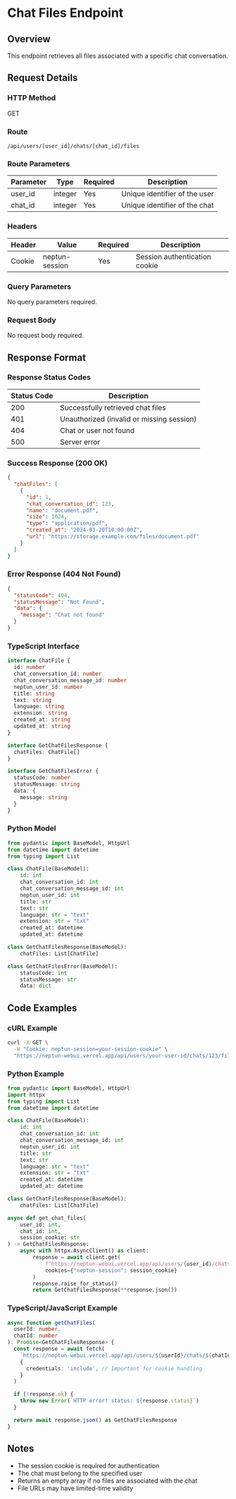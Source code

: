 # Chat Files Endpoint

## Overview

This endpoint retrieves all files associated with a specific chat conversation.

## Request Details

### HTTP Method

GET

### Route

`/api/users/[user_id]/chats/[chat_id]/files`

### Route Parameters

| Parameter | Type    | Required | Description                   |
| --------- | ------- | -------- | ----------------------------- |
| user_id   | integer | Yes      | Unique identifier of the user |
| chat_id   | integer | Yes      | Unique identifier of the chat |

### Headers

| Header | Value          | Required | Description                   |
| ------ | -------------- | -------- | ----------------------------- |
| Cookie | neptun-session | Yes      | Session authentication cookie |

### Query Parameters

No query parameters required.

### Request Body

No request body required.

## Response Format

### Response Status Codes

| Status Code | Description                               |
| ----------- | ----------------------------------------- |
| 200         | Successfully retrieved chat files         |
| 401         | Unauthorized (invalid or missing session) |
| 404         | Chat or user not found                    |
| 500         | Server error                              |

### Success Response (200 OK)

```json
{
  "chatFiles": [
    {
      "id": 1,
      "chat_conversation_id": 123,
      "name": "document.pdf",
      "size": 1024,
      "type": "application/pdf",
      "created_at": "2024-03-20T10:00:00Z",
      "url": "https://storage.example.com/files/document.pdf"
    }
  ]
}
```

### Error Response (404 Not Found)

```json
{
  "statusCode": 404,
  "statusMessage": "Not Found",
  "data": {
    "message": "Chat not found"
  }
}
```

### TypeScript Interface

```typescript
interface ChatFile {
  id: number
  chat_conversation_id: number
  chat_conversation_message_id: number
  neptun_user_id: number
  title: string
  text: string
  language: string
  extension: string
  created_at: string
  updated_at: string
}

interface GetChatFilesResponse {
  chatFiles: ChatFile[]
}

interface GetChatFilesError {
  statusCode: number
  statusMessage: string
  data: {
    message: string
  }
}
```

### Python Model

```python
from pydantic import BaseModel, HttpUrl
from datetime import datetime
from typing import List

class ChatFile(BaseModel):
    id: int
    chat_conversation_id: int
    chat_conversation_message_id: int
    neptun_user_id: int
    title: str
    text: str
    language: str = "text"
    extension: str = "txt"
    created_at: datetime
    updated_at: datetime

class GetChatFilesResponse(BaseModel):
    chatFiles: List[ChatFile]

class GetChatFilesError(BaseModel):
    statusCode: int
    statusMessage: str
    data: dict
```

## Code Examples

### cURL Example

```bash
curl -X GET \
  -H "Cookie: neptun-session=your-session-cookie" \
  "https://neptun-webui.vercel.app/api/users/your-user-id/chats/123/files"
```

### Python Example

```python
from pydantic import BaseModel, HttpUrl
import httpx
from typing import List
from datetime import datetime

class ChatFile(BaseModel):
    id: int
    chat_conversation_id: int
    chat_conversation_message_id: int
    neptun_user_id: int
    title: str
    text: str
    language: str = "text"
    extension: str = "txt"
    created_at: datetime
    updated_at: datetime

class GetChatFilesResponse(BaseModel):
    chatFiles: List[ChatFile]

async def get_chat_files(
    user_id: int,
    chat_id: int,
    session_cookie: str
) -> GetChatFilesResponse:
    async with httpx.AsyncClient() as client:
        response = await client.get(
            f"https://neptun-webui.vercel.app/api/users/{user_id}/chats/{chat_id}/files",
            cookies={"neptun-session": session_cookie}
        )
        response.raise_for_status()
        return GetChatFilesResponse(**response.json())
```

### TypeScript/JavaScript Example

```typescript
async function getChatFiles(
  userId: number,
  chatId: number
): Promise<GetChatFilesResponse> {
  const response = await fetch(
    `https://neptun-webui.vercel.app/api/users/${userId}/chats/${chatId}/files`,
    {
      credentials: 'include', // Important for cookie handling
    }
  )

  if (!response.ok) {
    throw new Error(`HTTP error! status: ${response.status}`)
  }

  return await response.json() as GetChatFilesResponse
}
```

## Notes

- The session cookie is required for authentication
- The chat must belong to the specified user
- Returns an empty array if no files are associated with the chat
- File URLs may have limited-time validity
